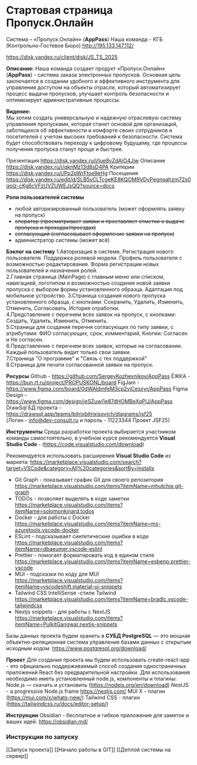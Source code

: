 # Стартовая страница Пропуск.Онлайн
Система – «Пропуск.Онлайн» (**AppPass**)
Наша команда - КГБ (Контрольно-Гостевое Бюро)
http://195.133.147.112/

https://disk.yandex.ru/client/disk/JS_TS_2025

**Описание:** 
Наша команда создает продукт «Пропуск.Онлайн» (**AppPass**) - система заказа электронных пропусков. Основная цель заключается в создании удобного и эффективного инструмента для управления доступом на объекты отрасли, который автоматизирует процесс выдачи пропусков, улучшает контроль безопасности и оптимизирует административные процессы.

**Видение:**  <br>Мы хотим создать универсальную и надежную отраслевую систему управления пропусками, которая станет основой для организаций, заботящихся об эффективности и комфорте своих сотрудников и посетителей с учетом высоких требований к безопасности. Система будет способствовать переходу к цифровому будущему, где процессы получения пропуска станут проще и быстрее.

Презентация
https://disk.yandex.ru/i/lue8vZdAiO4Jiw
Описание
https://disk.yandex.ru/i/qknMz13d8sD4PA
Критерии 
https://disk.yandex.ru/i/Pp2pWrFtoe9eHg
Посещения 
https://disk.yandex.ru/edit/d/SLB5vCLTcgeKE8KQOM9VDyPegnqahzm72s0qoIz-cKg6cVFzUVZUWEJsQQ?source=docs

**Роли пользователей системы**
- любой авторизированный пользователь (может оформлять заявку на пропуск)
- ~~оператор (просматривает заявки и проставляет отметки о выдаче пропуска и проходах/проездах)~~
- ~~согласующий (согласовывает оформление заявки на пропуск)~~
- администратор системы (может всё)

**Бэклог на систему**
1.Авторизация в системе. Регистрация нового пользователя. Поддержка ролевой модели. Профиль пользователя с возможностью редактирования. Форма регистрации новых пользователей и назначения ролей.    
2.Главная страница (MainPage) с главным меню или списком, навигацией, логотипом и возможностью создания новой заявки пропуска с выбором формы установленного образца. Адаптация под мобильное устройство.
3.Страница создания нового пропуска установленного образца, с кнопками: Сохранить, Удалить, Изменить, Отменить, Согласовать, История отработки.  
4.Представление с перечнем всех заявок на пропуск, с кнопками:  Создать, Удалить, Изменить, Отменить.  
5.Страница для создания перечня согласующих по типу заявки, с атрибутами:  ФИО согласующих, срок, комментарий, Кнопки: Согласен и Не согласен.      
6.Представление с перечнем всех заявок, которые на согласовании. Каждый пользователь видит только свои заявки.  
7.Страница "О программе" и "Связь с тех поддержкой"        
8.Страница для печати согласованной заявки на пропуск.

**Ресурсы** 
Github - https://github.com/SergeyKozhevnikov/AppPass
ЁЖКА - https://bun.rt.ru/project/PROPUSKONL/board
FigJam - https://www.figma.com/board/0dWAIdmfeM3cp2vjCesxyr/AppPass
Figma Design - https://www.figma.com/design/jeSZuwj1e87dHOMBeXqPlJ/AppPass
DrawSql БД проекта - https://drawsql.app/teams/bitrixbitrixisovich/diagrams/jsf25          
(Логин - info@dev-consult.ru   и пароль - 11223344     Проект JSF25)

**Инструменты**
Среда разработки проекта выбирается участником команды самостоятельно, в учебном курсе рекомендуется **Visual Studio Code** - (https://code.visualstudio.com/download)

Рекомендуется использовать расширения **Visual Studio Code** из маркета:
https://marketplace.visualstudio.com/search?target=VSCode&category=All%20categories&sortBy=Installs

- Git Graph - показывает график Git для своего репозитория
https://marketplace.visualstudio.com/items?itemName=mhutchie.git-graph
- TODOs - позволяет выделять в коде заметки
https://marketplace.visualstudio.com/items?itemName=solomonkinard.todos
- Docker - для работы с Docker
https://marketplace.visualstudio.com/items?itemName=ms-azuretools.vscode-docker
- ESLint - подсказывает синтетические ошибки в коде
https://marketplace.visualstudio.com/items?itemName=dbaeumer.vscode-eslint
- Prettier - помогает форматировать код в едином стиле 
https://marketplace.visualstudio.com/items?itemName=esbenp.prettier-vscode
- MUI - подсказки по коду для MUI
https://marketplace.visualstudio.com/items?itemName=vscodeshift.material-ui-snippets
- Tailwind CSS IntelliSense -стили Tailwind
https://marketplace.visualstudio.com/items?itemName=bradlc.vscode-tailwindcss
- Nextjs snippets - для работы с NextJS 
https://marketplace.visualstudio.com/items?itemName=PulkitGangwar.nextjs-snippets

Базы данных проекта будем хранить в **СУБД PostgreSQL** — это мощная объектно-реляционная система управления базами данных с открытым исходным кодом.
https://www.postgresql.org/download/

**Проект**
Для создания проекта мы будем использовать create-react-app - это официально поддерживаемый способ создания одностраничных приложений React без предварительной настройки. 
Для использования необходимо иметь установленный node.js, компоненты и плагины:
Node.js — скачать и установить (https://nodejs.org/en/download)
NestJS - а progressive Node.js frame https://nestjs.com/
MUI X - плагин (https://mui.com/x/whats-new/)
Tailwind CSS - плагин (https://tailwindcss.ru/docs/editor-setup/)

**Инструкции** 
Obsidian - бесплатное и гибкое приложение для заметок и ваших идей.
https://obsidian.md/
### Инструкции по запуску
[[Запуск проекта]]
[[Начало работы в GIT]]
[[Деплой системы на сервер]]
